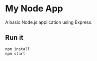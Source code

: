 # My Node App

A basic Node.js application using Express.

## Run it

```bash
npm install
npm start

